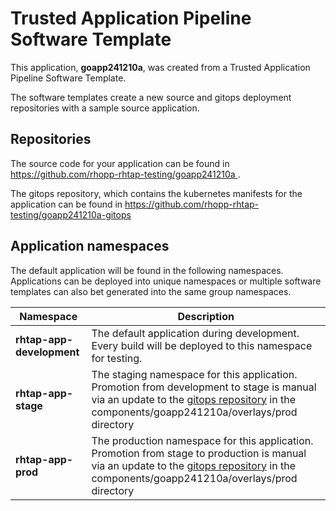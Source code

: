 # Trusted Application Pipeline Software Template

This application, **goapp241210a**, was created from a Trusted Application Pipeline Software Template.

The software templates create a new source and gitops deployment repositories with a sample source application. 

## Repositories

The source code for your application can be found in [https://github.com/rhopp-rhtap-testing/goapp241210a ](https://github.com/rhopp-rhtap-testing/goapp241210a ).
 
The gitops repository, which contains the kubernetes manifests for the application can be found in 
[https://github.com/rhopp-rhtap-testing/goapp241210a-gitops ](https://github.com/rhopp-rhtap-testing/goapp241210a-gitops ) 

## Application namespaces 

The default application will be found in the following namespaces. Applications can be deployed into unique namespaces or multiple software templates can also bet generated into the same group namespaces.  

|  Namespace   |  Description   |  
| -------- | -------- |   
| **rhtap-app-development** | The default application during development. Every build will be deployed to this namespace for testing. | 
| **rhtap-app-stage** | The staging namespace for this application. Promotion from development to stage is manual via an update to the [gitops repository](https://github.com/rhopp-rhtap-testing/goapp241210a-gitops ) in the components/goapp241210a/overlays/prod directory |  
| **rhtap-app-prod** | The production namespace for this application. Promotion from stage to production is manual via an update to the [gitops repository](https://github.com/rhopp-rhtap-testing/goapp241210a-gitops ) in the components/goapp241210a/overlays/prod directory | 